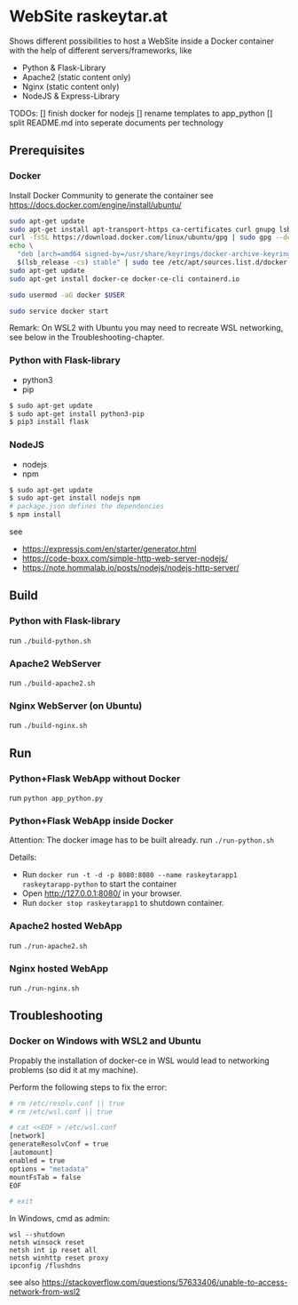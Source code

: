 # WebSite raskeytar.at 

Shows different possibilities to host a WebSite inside a Docker container 
with the help of different servers/frameworks, like
- Python & Flask-Library
- Apache2 (static content only)
- Nginx (static content only)
- NodeJS & Express-Library

TODOs:
[] finish docker for nodejs
[] rename templates to app_python
[] split README.md into seperate documents per technology


## Prerequisites

### Docker
Install Docker Community to generate the container
see https://docs.docker.com/engine/install/ubuntu/

```bash
sudo apt-get update
sudo apt-get install apt-transport-https ca-certificates curl gnupg lsb-release
curl -fsSL https://download.docker.com/linux/ubuntu/gpg | sudo gpg --dearmor -o /usr/share/keyrings/docker-archive-keyring.gpg
echo \
  "deb [arch=amd64 signed-by=/usr/share/keyrings/docker-archive-keyring.gpg] https://download.docker.com/linux/ubuntu \
  $(lsb_release -cs) stable" | sudo tee /etc/apt/sources.list.d/docker.list > /dev/null
sudo apt-get update
sudo apt-get install docker-ce docker-ce-cli containerd.io

sudo usermod -aG docker $USER

sudo service docker start
```
Remark: On WSL2 with Ubuntu you may need to recreate WSL networking, see below in the Troubleshooting-chapter.


### Python with Flask-library
- python3
- pip

```bash
$ sudo apt-get update
$ sudo apt-get install python3-pip
$ pip3 install flask
```

### NodeJS
- nodejs
- npm

```bash
$ sudo apt-get update
$ sudo apt-get install nodejs npm
# package.json defines the dependencies
$ npm install 
```
see 
- https://expressjs.com/en/starter/generator.html
- https://code-boxx.com/simple-http-web-server-nodejs/
- https://note.hommalab.io/posts/nodejs/nodejs-http-server/



## Build

### Python with Flask-library
run  ```./build-python.sh```

### Apache2 WebServer
run  ```./build-apache2.sh```

### Nginx WebServer (on Ubuntu)
run  ```./build-nginx.sh```

## Run

### Python+Flask WebApp without Docker
run ```python app_python.py```

### Python+Flask WebApp inside Docker
Attention: The docker image has to be built already.
run ```./run-python.sh```

Details:
- Run ```docker run -t -d -p 8080:8080 --name raskeytarapp1 raskeytarapp-python``` to start the container
- Open http://127.0.0.1:8080/ in your browser.
- Run ```docker stop raskeytarapp1``` to shutdown container.

### Apache2 hosted WebApp
run ```./run-apache2.sh```

### Nginx hosted WebApp
run ```./run-nginx.sh```


## Troubleshooting

### Docker on Windows with WSL2 and Ubuntu
Propably the installation of docker-ce in WSL would lead to networking problems (so did it at my machine).

Perform the following steps to fix the error:
```bash
# rm /etc/resolv.conf || true
# rm /etc/wsl.conf || true

# cat <<EOF > /etc/wsl.conf
[network]
generateResolvConf = true
[automount]
enabled = true
options = "metadata"
mountFsTab = false
EOF

# exit
```

In Windows, cmd as admin:
```
wsl --shutdown
netsh winsock reset
netsh int ip reset all
netsh winhttp reset proxy
ipconfig /flushdns
```
see also https://stackoverflow.com/questions/57633406/unable-to-access-network-from-wsl2
